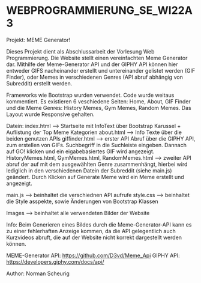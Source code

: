 # WEBPROGRAMMIERUNG_SE_WI22A3

Projekt: MEME Generator!

Dieses Projekt dient als Abschlussarbeit der Vorlesung Web Programmierung.
Die Website stellt einen vereinfachten Meme Generator dar. Mithilfe der Meme-Generator API und der GIPHY API können hier entweder GIFS nacheinander erstellt und untereinander gelistet werden (GIF Finder), oder Memes in verschiedenen Genres (API abruf abhängig von Subreddit) erstellt werden.

Frameworks wie Bootstrap wurden verwendet. 
Code wurde weitaus kommentiert. 
Es existieren 6 veschiedene Seiten:
Home, About, GIF Finder und die Meme Genres: History Memes, Gym Memes, Random Memes.
Das Layout wurde Responsive gehalten.

Datein:
index.html --> Startseite mit InfoText über Bootstrap Karussel + Auflistung der Top Meme Kategorien
about.html --> Info Texte über die beiden genutzen APIs
giffinder.html --> erster API Abruf über die GIPHY API, zum erstellen von GIFs. Suchbegriff in die Suchleiste eingeben. Dannach auf GO! klicken und ein eigabebasiertes GIF wird angezeigt.
HistoryMemes.html, GymMemes.html, RandomMemes.html --> zweiter API abruf der auf mit dem ausgewählten Genre zusammenhängt, hierbei wird lediglich in den verschiedenen Datein der Subreddit (siehe main.js) geändert. Durch Klicken auf Generate Meme wird ein Meme erstellt und angezeigt.

main.js --> beinhaltet die verschiednen API aufrufe 
style.css --> beinhaltet die Style asspekte, sowie Änderungen von Bootstrap Klassen

Images --> beinhaltet alle verwendeten Bilder der Website



Info:
Beim Generieren eines Bildes durch die Meme-Generator-API kann es zu einer fehlerhaften Anzeige kommen, da die API gelegentlich auch Kurzvideos abruft, die auf der Website nicht korrekt dargestellt werden können.




MEME-Generator API: https://github.com/D3vd/Meme_Api
GIPHY API: https://developers.giphy.com/docs/api/



Author: Norman Scheurig